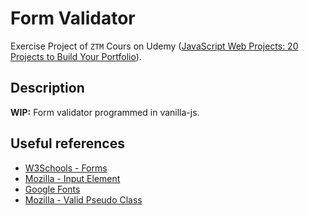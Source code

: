 # Form Validator

Exercise Project of `ZTM` Cours on Udemy ([JavaScript Web Projects: 20 Projects to Build Your Portfolio](https://www.udemy.com/course/javascript-web-projects-to-build-your-portfolio-resume)).

## Description

**WIP:** Form validator programmed in vanilla-js.

## Useful references

- [W3Schools - Forms](https://www.w3schools.com/html/html_forms.asp)
- [Mozilla - Input Element](https://developer.mozilla.org/en-US/docs/Web/HTML/Element/input)
- [Google Fonts](https://fonts.google.com/)
- [Mozilla - Valid Pseudo Class](https://developer.mozilla.org/en-US/docs/Web/CSS/:valid)